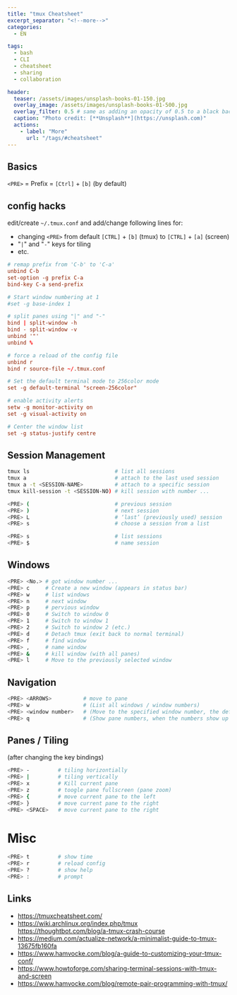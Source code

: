 ```yaml
---
title: "tmux Cheatsheet"
excerpt_separator: "<!--more-->"
categories:
  - EN

tags:
  - bash
  - CLI
  - cheatsheet
  - sharing
  - collaboration

header:
  teaser: /assets/images/unsplash-books-01-150.jpg
  overlay_image: /assets/images/unsplash-books-01-500.jpg
  overlay_filter: 0.5 # same as adding an opacity of 0.5 to a black background
  caption: "Photo credit: [**Unsplash**](https://unsplash.com)"
  actions:
    - label: "More"
      url: "/tags/#cheatsheet"
---
```

<!--more-->

## Basics
`<PRE>` = Prefix = `[Ctrl]` + `[b]` (by default)

## config hacks
edit/create `~/.tmux.conf` and add/change following lines for:
* changing `<PRE>` from default `[CTRL]` + `[b]` (tmux) to `[CTRL]` + `[a]` (screen)
* "`|`" and "`-`" keys for tiling 
* etc.

```conf
# remap prefix from 'C-b' to 'C-a'
unbind C-b
set-option -g prefix C-a
bind-key C-a send-prefix

# Start window numbering at 1
#set -g base-index 1

# split panes using "|" and "-"
bind | split-window -h
bind - split-window -v
unbind '"'
unbind %

# force a reload of the config file
unbind r
bind r source-file ~/.tmux.conf

# Set the default terminal mode to 256color mode
set -g default-terminal "screen-256color"

# enable activity alerts
setw -g monitor-activity on
set -g visual-activity on

# Center the window list
set -g status-justify centre
```

## Session Management
```bash
tmux ls                           # list all sessions
tmux a                            # attach to the last used session
tmux a -t <SESSION-NAME>          # attach to a specific session
tmux kill-session -t <SESSION-NO) # kill session with number ...

<PRE> (                           # previous session
<PRE> )                           # next session
<PRE> L                           # ‘last’ (previously used) session
<PRE> s                           # choose a session from a list

<PRE> s                           # list sessions
<PRE> $                           # name session

```


## Windows
```bash
<PRE> <No.> # got window number ...
<PRE> c     # Create a new window (appears in status bar)
<PRE> w     # list windows
<PRE> n     # next window
<PRE> p     # pervious window 
<PRE> 0     # Switch to window 0
<PRE> 1     # Switch to window 1
<PRE> 2     # Switch to window 2 (etc.)
<PRE> d     # Detach tmux (exit back to normal terminal)
<PRE> f     # find window
<PRE> ,     # name window
<PRE> &     # kill window (with all panes)
<PRE> l     # Move to the previously selected window
```

## Navigation
```bash
<PRE> <ARROWS>          # move to pane
<PRE> w                 # (List all windows / window numbers)
<PRE> <window number>   # (Move to the specified window number, the default bindings are from 0 – 9)
<PRE> q                 # (Show pane numbers, when the numbers show up type the key to goto that pane)
```


## Panes / Tiling
(after changing the key bindings)
```bash
<PRE> -         # tiling horizontially
<PRE> |         # tiling vertically
<PRE> x         # Kill current pane
<PRE> z         # toogle pane fullscreen (pane zoom)
<PRE> {         # move current pane to the left
<PRE> }         # move current pane to the right
<PRE> <SPACE>   # move current pane to the right
```

# Misc
```bash
<PRE> t         # show time
<PRE> r         # reload config
<PRE> ?         # show help
<PRE> :         # prompt
```


## Links
* https://tmuxcheatsheet.com/
* https://wiki.archlinux.org/index.php/tmux
https://thoughtbot.com/blog/a-tmux-crash-course
* https://medium.com/actualize-network/a-minimalist-guide-to-tmux-13675fb160fa
* https://www.hamvocke.com/blog/a-guide-to-customizing-your-tmux-conf/
* https://www.howtoforge.com/sharing-terminal-sessions-with-tmux-and-screen
* https://www.hamvocke.com/blog/remote-pair-programming-with-tmux/
